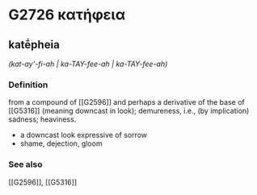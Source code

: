 # G2726 κατήφεια

## katḗpheia

_(kat-ay'-fi-ah | ka-TAY-fee-ah | ka-TAY-fee-ah)_

### Definition

from a compound of [[G2596]] and perhaps a derivative of the base of [[G5316]] (meaning downcast in look); demureness, i.e., (by implication) sadness; heaviness.

- a downcast look expressive of sorrow
- shame, dejection, gloom

### See also

[[G2596]], [[G5316]]

